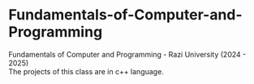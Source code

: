 # Fundamentals-of-Computer-and-Programming
Fundamentals of Computer and Programming - Razi University (2024 - 2025) <br/>
The projects of this class are in c++ language.
